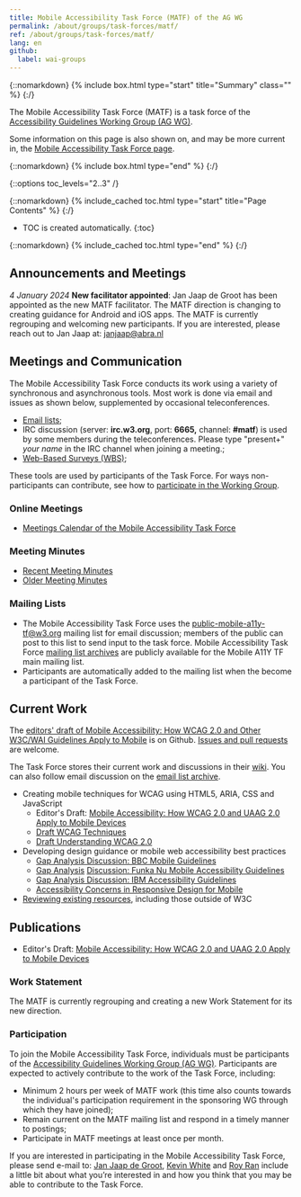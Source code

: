 ```yaml
---
title: Mobile Accessibility Task Force (MATF) of the AG WG
permalink: /about/groups/task-forces/matf/
ref: /about/groups/task-forces/matf/
lang: en
github:
  label: wai-groups
---
```


{::nomarkdown}
{% include box.html type="start" title="Summary" class="" %}
{:/}

The Mobile Accessibility Task Force (MATF) is a task force of the [Accessibility Guidelines Working Group (AG WG)](/about/groups/agwg/).

Some information on this page is also shown on, and may be more current in, the [Mobile Accessibility Task Force page](https://www.w3.org/groups/tf/mobile-a11y-tf/).

{::nomarkdown}
{% include box.html type="end" %}
{:/}

{::options toc_levels="2..3" /}

{::nomarkdown}
{% include_cached toc.html type="start" title="Page Contents" %}
{:/}

-   TOC is created automatically.
{:toc}

{::nomarkdown}
{% include_cached toc.html type="end" %}
{:/}

## Announcements and Meetings

_4 January 2024_ **New facilitator appointed**: Jan Jaap de Groot has been appointed as the new MATF facilitator. The MATF direction is changing to creating guidance for Android and iOS apps. The MATF is currently regrouping and welcoming new participants. If you are interested, please reach out to Jan Jaap at: [janjaap@abra.nl](mailto:janjaap@abra.nl)

## Meetings and Communication

The Mobile Accessibility Task Force conducts its work using a variety of synchronous and asynchronous tools. Most work is done via email and issues as shown below, supplemented by occasional teleconferences.

- [Email lists](#mailing-lists);
- IRC discussion (server: **irc.w3.org**, port: **6665,** channel: **#matf**) is used by some members during the teleconferences. Please type "present+" _your name_ in the IRC channel when joining a meeting.;
- [Web-Based Surveys (WBS)](https://www.w3.org/2002/09/wbs/66524/);

These tools are used by participants of the Task Force. For ways non-participants can contribute, see how to [participate in the Working Group](/about/groups/agwg/participate/).

### Online Meetings

- [Meetings Calendar of the Mobile Accessibility Task Force](https://www.w3.org/groups/tf/mobile-a11y-tf/calendar/)

### Meeting Minutes

- [Recent Meeting Minutes](https://www.w3.org/groups/tf/mobile-a11y-tf/calendar/?past=1&tf=0)
- [Older Meeting Minutes](https://www.w3.org/WAI/GL/task-forces/matf/minutes)

### Mailing Lists

- The Mobile Accessibility Task Force uses the public-mobile-a11y-tf@w3.org mailing list for email discussion; members of the public can post to this list to send input to the task force. Mobile Accessibility Task Force [mailing list archives](http://lists.w3.org/Archives/Public/public-mobile-a11y-tf/) are publicly available for the Mobile A11Y TF main mailing list.
- Participants are automatically added to the mailing list when the become a participant of the Task Force.

## Current Work

The [editors' draft of Mobile Accessibility: How WCAG 2.0 and Other W3C/WAI Guidelines Apply to Mobile](http://w3c.github.io/Mobile-A11y-TF-Note/) is on Github. [Issues and pull requests](https://github.com/w3c/Mobile-A11y-TF-Note) are welcome.

The Task Force stores their current work and discussions in their [wiki](https://www.w3.org/WAI/GL/mobile-a11y-tf/wiki/Main_Page). You can also follow email discussion on the [email list archive](http://lists.w3.org/Archives/Public/public-mobile-a11y-tf/).

- Creating mobile techniques for WCAG using HTML5, ARIA, CSS and JavaScript
    - Editor's Draft: [Mobile Accessibility: How WCAG 2.0 and UAAG 2.0 Apply to Mobile Devices](http://w3c.github.io/Mobile-A11y-TF-Note/)
    - [Draft WCAG Techniques](https://www.w3.org/WAI/GL/mobile-a11y-tf/wiki/Draft_WCAG_Techniques "Draft WCAG Techniques")
    - [Draft Understanding WCAG 2.0](https://www.w3.org/WAI/GL/mobile-a11y-tf/wiki/Draft_Understanding_WCAG_2.0 "Draft Understanding WCAG 2.0")
- Developing design guidance or mobile web accessibility best practices
    - [Gap Analysis Discussion: BBC Mobile Guidelines](https://www.w3.org/WAI/GL/mobile-a11y-tf/wiki/Discussion:_BBC_Mobile_Guidelines "Discussion: BBC Mobile Guidelines")
    - [Gap Analysis](https://www.w3.org/WAI/GL/mobile-a11y-tf/wiki/Discussion:_BBC_Mobile_Guidelines "Discussion: BBC Mobile Guidelines") [Discussion: Funka Nu Mobile Accessibility Guidelines](https://www.w3.org/WAI/GL/mobile-a11y-tf/wiki/Discussion:_Funka_Nu_Mobile_Accessibility_Guidelines "Discussion: Funka Nu Mobile Accessibility Guidelines")
    - [Gap Analysis Discussion: IBM Accessibility Guidelines](https://www.w3.org/WAI/GL/mobile-a11y-tf/wiki/Discussion:_IBM "Discussion: IBM")
    - [Accessibility Concerns in Responsive Design for Mobile](https://www.w3.org/WAI/GL/mobile-a11y-tf/wiki/Responsive_Design)
- [Reviewing existing resources](https://www.w3.org/WAI/GL/mobile-a11y-tf/wiki/Mobile_Resources), including those outside of W3C

## Publications

- Editor's Draft: [Mobile Accessibility: How WCAG 2.0 and UAAG 2.0 Apply to Mobile Devices](http://w3c.github.io/Mobile-A11y-TF-Note/)

### Work Statement

The MATF is currently regrouping and creating a new Work Statement for its new direction.

### Participation

To join the Mobile Accessibility Task Force, individuals must be participants of the [Accessibility Guidelines Working Group (AG WG)](/about/groups/agwg/). Participants are expected to actively contribute to the work of the Task Force, including:

- Minimum 2 hours per week of MATF work (this time also counts towards the individual's participation requirement in the sponsoring WG through which they have joined);
- Remain current on the MATF mailing list and respond in a timely manner to postings;
- Participate in MATF meetings at least once per month.

If you are interested in participating in the Mobile Accessibility Task Force, please send e-mail to: [Jan Jaap de Groot](mailto:janjaap@abra.nl), [Kevin White](mailto:kevin@w3.org) and [Roy Ran](mailto:ran@w3.org) include a little bit about what you’re interested in and how you think that you may be able to contribute to the Task Force.
